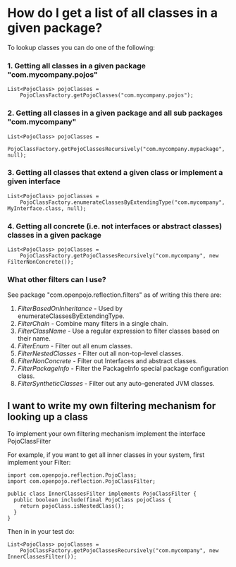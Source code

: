 # How do I get a list of all classes in a given package? #

To lookup classes you can do one of the following:

### 1. Getting all classes in a given package "com.mycompany.pojos" ###
```
List<PojoClass> pojoClasses =
    PojoClassFactory.getPojoClasses("com.mycompany.pojos");
```

### 2. Getting all classes in a given package and all sub packages "com.mycompany" ###
```
List<PojoClass> pojoClasses =
    PojoClassFactory.getPojoClassesRecursively("com.mycompany.mypackage", null);
```

### 3. Getting all classes that extend a given class or implement a given interface ###
```
List<PojoClass> pojoClasses =
    PojoClassFactory.enumerateClassesByExtendingType("com.mycompany", MyInterface.class, null);
```

### 4. Getting all concrete (i.e. not interfaces or abstract classes) classes in a given package ###
```
List<PojoClass> pojoClasses =
    PojoClassFactory.getPojoClassesRecursively("com.mycompany", new FilterNonConcrete());
```

### What other filters can I use? ###
See package "com.openpojo.reflection.filters" as of writing this there are:
  1. _FilterBasedOnInheritance_ - Used by enumerateClassesByExtendingType.
  1. _FilterChain_ - Combine many filters in a single chain.
  1. _FilterClassName_ - Use a regular expression to filter classes based on their name.
  1. _FilterEnum_ - Filter out all enum classes.
  1. _FilterNestedClasses_ - Filter out all non-top-level classes.
  1. _FilterNonConcrete_ - Filter out Interfaces and abstract classes.
  1. _FilterPackageInfo_ - Filter the PackageInfo special package configuration class.
  1. _FilterSyntheticClasses_ - Filter out any auto-generated JVM classes.

## I want to write my own filtering mechanism for looking up a class ##

To implement your own filtering mechanism implement the interface PojoClassFilter

For example, if you want to get all inner classes in your system, first implement your Filter:

```
import com.openpojo.reflection.PojoClass;
import com.openpojo.reflection.PojoClassFilter;

public class InnerClassesFilter implements PojoClassFilter {
  public boolean include(final PojoClass pojoClass {
    return pojoClass.isNestedClass();
  }
}
```

Then in in your test do:

```
List<PojoClass> pojoClasses =
    PojoClassFactory.getPojoClassesRecursively("com.mycompany", new InnerClassesFilter());
```